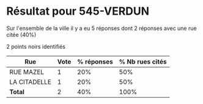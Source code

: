 # Résultat pour 545-VERDUN

Sur l'ensemble de la ville il y a eu 5 réponses dont 2 réponses avec une rue citée (40%)

2 points noirs identifiés

| Rue | Vote | % réponses | % Nb rues cités|
|-----|------|------------|----------------|
| RUE MAZEL | 1 | 20% | 50%|
| LA CITADELLE | 1 | 20% | 50%|
| **Total** | 2 | 40% | 100%|
